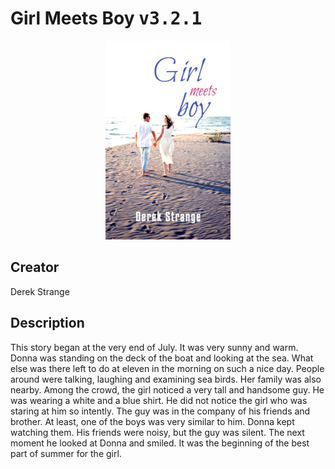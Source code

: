 
# Girl Meets Boy <kbd>v3.2.1</kbd>

<center>
  <img src="./cover-1024.jpg"/>
</center>

## Creator
Derek Strange

## Description
This story began at the very end of July. It was very sunny and warm. Donna was standing on the deck of the boat and looking at the sea. What else was there left to do at eleven in the morning on such a nice day. People around were talking, laughing and examining sea birds. Her family was also nearby. Among the crowd, the girl noticed a very tall and handsome guy. He was wearing a white and a blue shirt. He did not notice the girl who was staring at him so intently. The guy was in the company of his friends and brother. At least, one of the boys was very similar to him. Donna kept watching them. His friends were noisy, but the guy was silent. The next moment he looked at Donna and smiled. It was the beginning of the best part of summer for the girl. 
